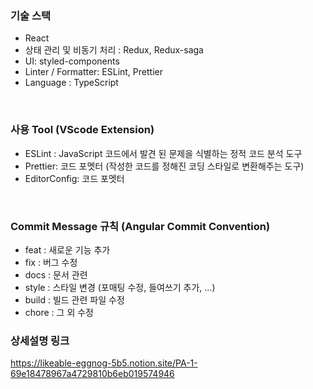
### 기술 스택
- React
- 상태 관리 및 비동기 처리 : Redux, Redux-saga
- UI: styled-components
- Linter / Formatter: ESLint, Prettier
- Language : TypeScript

<br/>

### 사용 Tool (VScode Extension)
- ESLint : JavaScript 코드에서 발견 된 문제을 식별하는 정적 코드 분석 도구
- Prettier: 코드 포멧터 (작성한 코드를 정해진 코딩 스타일로 변환해주는 도구)
- EditorConfig: 코드 포멧터

<br/>

### Commit Message 규칙 (Angular Commit Convention)
- feat : 새로운 기능 추가
- fix : 버그 수정
- docs : 문서 관련
- style : 스타일 변경 (포매팅 수정, 들여쓰기 추가, …)
- build : 빌드 관련 파일 수정
- chore : 그 외 수정

### 상세설명 링크
https://likeable-eggnog-5b5.notion.site/PA-1-69e18478967a4729810b6eb019574946
